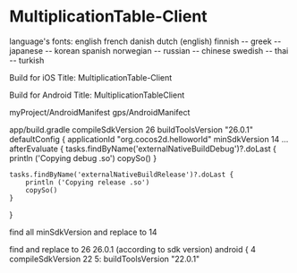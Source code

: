 # MultiplicationTable-Client

language's fonts:
english
french
danish
dutch (english)
finnish
-- greek
-- japanese
-- korean
spanish
norwegian
-- russian
-- chinese
swedish
-- thai
-- turkish




Build for iOS
  Title: MultiplicationTable-Client



Build for Android
  Title: MultiplicationTableClient

myProject/AndroidManifest
<uses-sdk android:targetSdkVersion="26" android:minSdkVersion="14"
    tools:overrideLibrary="com.google.android.gms" />
gps/AndroidManifect
<uses-sdk android:minSdkVersion="14" tools:overrideLibrary="com.google.android.gms"/>

app/build.gradle
compileSdkVersion 26
buildToolsVersion "26.0.1"
defaultConfig {
    applicationId "org.cocos2d.helloworld"
    minSdkVersion 14
...
afterEvaluate {
    tasks.findByName('externalNativeBuildDebug')?.doLast {
        println ('Copying debug .so')
        copySo()
    }

    tasks.findByName('externalNativeBuildRelease')?.doLast {
        println ('Copying release .so')
        copySo()
    }
}

find all minSdkVersion and replace to 14

find and replace to 26 26.0.1 (according to sdk version)
 android {
    4      compileSdkVersion 22
    5:     buildToolsVersion "22.0.1"
